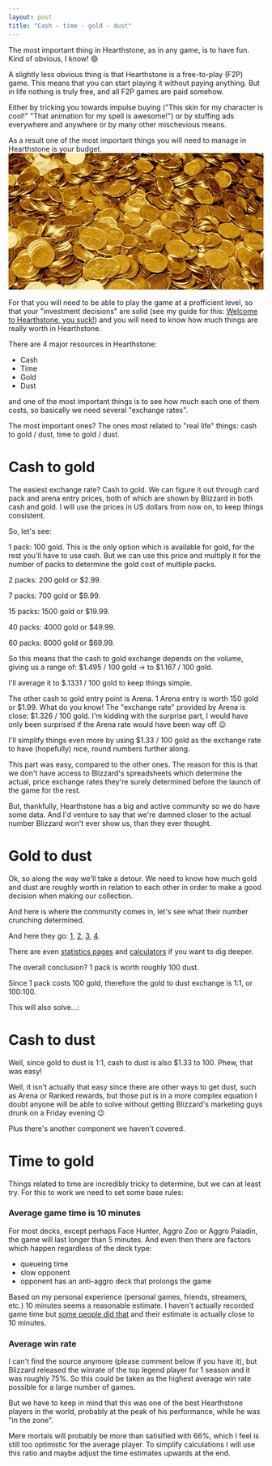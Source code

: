 ```yaml
--- 
layout: post 
title: "Cash - time - gold - dust" 
---
```


The most important thing in Hearthstone, as in any game, is to have fun. Kind of obvious, I know! :smile:

A slightly less obvious thing is that Hearthstone is a free-to-play (F2P) game. This means that you can start playing it
without paying anything. But in life nothing is truly free, and all F2P games are paid somehow.

Either by tricking you towards impulse buying ("This skin for my character is cool!" "That animation for my spell is
awesome!") or by stuffing ads everywhere and anywhere or by many other mischevious means.

As a result one of the most important things you will need to manage in Hearthstone is your budget.
![Gold](/images/posts/cash-time-gold-dust/gold.jpg)

For that you will need to be able to play the game at a profficient level, so that your "investment decisions" are solid
(see my guide for this: [Welcome to Hearthstone, you
suck!](http://hearthstone.oblio360.com/2015/08/21/welcome-to-hearthstone-you-suck/)) and you will need to know how much
things are really worth in Hearthstone.

There are 4 major resources in Hearthstone:

* Cash
* Time
* Gold
* Dust

and one of the most important things is to see how much each one of them costs, so basically we need several "exchange rates".

The most important ones? The ones most related to "real life" things: cash to gold / dust, time to gold / dust.

# Cash to gold

The easiest exchange rate? Cash to gold. We can figure it out through card pack and arena entry prices, both of which are
shown by Blizzard in both cash and gold. I will use the prices in US dollars from now on, to keep things consistent.

So, let's see:

1 pack: 100 gold. This is the only option which is available for gold, for the rest you'll have to use cash. But we can
use this price and multiply it for the number of packs to determine the gold cost of multiple packs.

2 packs: 200 gold or $2.99.

7 packs: 700 gold or $9.99.

15 packs: 1500 gold or $19.99.

40 packs: 4000 gold or $49.99.

60 packs: 6000 gold or $69.99.

So this means that the cash to gold exchange depends on the volume, giving us a range of:
$1.495 / 100 gold → to $1.167 / 100 gold.

I'll average it to $.1331 / 100 gold to keep things simple.

The other cash to gold entry point is Arena. 1 Arena entry is worth 150 gold or $1.99. What do you know! The "exchange
rate" provided by Arena is close: $1.326 / 100 gold. I'm kidding with the surprise part, I would have only been
surprised if the Arena rate would have been way off :wink:

I'll simplify things even more by using $1.33 / 100 gold as the exchange rate to have (hopefully) nice, round numbers
further along.

This part was easy, compared to the other ones. The reason for this is that we don't have access to Blizzard's
spreadsheets which determine the actual, price exchange rates they're surely determined before the launch of the game
for the rest.

But, thankfully, Hearthstone has a big and active community so we do have some data. And I'd venture to say that we're
damned closer to the actual number Blizzard won't ever show us, than they ever thought.

# Gold to dust

Ok, so along the way we'll take a detour. We need to know how much gold and dust are roughly worth in relation to each
other in order to make a good decision when making our collection.

And here is where the community comes in, let's see what their number crunching determined.

And here they go: [1](http://us.battle.net/hearthstone/en/forum/topic/11985288499), [2](https://www.reddit.com/r/hearthstone/comments/3gp7nh/average_dust_per_pack_test_470_packs_analysed/), [3](https://www.reddit.com/r/hearthstone/comments/23mxqq/calculations_for_exact_pack_probabilities_and/), [4](https://www.reddit.com/r/hearthstone/comments/35xrue/anyone_know_how_much_dust_you_get_on_average_per/).

There are even [statistics pages](http://hearthstone.gamepedia.com/Card_pack_statistics) and
[calculators](http://dollarstodust.com/calc) if you want to dig deeper.

The overall conclusion? 1 pack is worth roughly 100 dust.

Since 1 pack costs 100 gold, therefore the gold to dust exchange is 1:1, or 100:100.

This will also solve...:

# Cash to dust

Well, since gold to dust is 1:1, cash to dust is also $1.33 to 100. Phew, that was easy!

Well, it isn't actually that easy since there are other ways to get dust, such as Arena or Ranked rewards, but those
put is in a more complex equation I doubt anyone will be able to solve without getting Blizzard's marketing guys drunk
on a Friday evening :wink:

Plus there's another component we haven't covered.

# Time to gold

Things related to time are incredibly tricky to determine, but we can at least try. For this to work we need to set some
base rules:

### Average game time is 10 minutes

For most decks, except perhaps Face Hunter, Aggro Zoo or Aggro Paladin, the game will last longer than 5 minutes. And
even then there are factors which happen regardless of the deck type:

* queueing time
* slow opponent
* opponent has an anti-aggro deck that prolongs the game

Based on my personal experience (personal games, friends, streamers, etc.) 10 minutes seems a reasonable estimate. I
haven't actually recorded game time but [some people did
that](http://www.hearthpwn.com/forums/hearthstone-general/general-discussion/12835-game-length-a-study) and their
estimate is actually close to 10 minutes.

### Average win rate

I can't find the source anymore (please comment below if you have it), but Blizzard released the winrate of the top
legend player for 1 season and it was roughly 75%. So this could be taken as the highest average win rate possible for a
large number of games.

But we have to keep in mind that this was one of the best Hearthstone players in the world, probably at the peak of his
performance, while he was "in the zone".

Mere mortals will probably be more than satisified with 66%, which I feel is still too optimistic for the average
player. To simplify calculations I will use this ratio and maybe adjust the time estimates upwards at the end.
